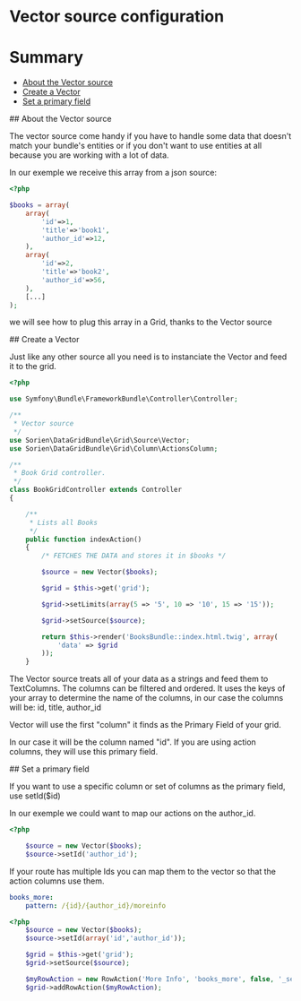Vector source configuration
===========
# Summary
 * [About the Vector source](#about)
 * [Create a Vector](#usage)
 * [Set a primary field](#set_id)

<a name="about"/>
## About the Vector source

The vector source come handy if you have to handle some data that doesn't match your bundle's entities
or if you don't want to use entities at all because you are working with a lot of data.

In our exemple we receive this array from a json source:

```php
<?php

$books = array(
    array(
        'id'=>1,
        'title'=>'book1',
        'author_id'=>12,
    ),
    array(
        'id'=>2,
        'title'=>'book2',
        'author_id'=>56,
    ),
    [...]
);
```

we will see how to plug this array in a Grid, thanks to the Vector source

<a name="usage"/>
## Create a Vector

Just like any other source all you need is to instanciate the Vector and feed it to the grid.

```php
<?php

use Symfony\Bundle\FrameworkBundle\Controller\Controller;

/**
 * Vector source
 */
use Sorien\DataGridBundle\Grid\Source\Vector;
use Sorien\DataGridBundle\Grid\Column\ActionsColumn;

/**
 * Book Grid controller.
 */
class BookGridController extends Controller
{

    /**
     * Lists all Books 
     */
    public function indexAction()
    {
        /* FETCHES THE DATA and stores it in $books */

        $source = new Vector($books);

        $grid = $this->get('grid');

        $grid->setLimits(array(5 => '5', 10 => '10', 15 => '15'));

        $grid->setSource($source);

        return $this->render('BooksBundle::index.html.twig', array(
            'data' => $grid
        ));
    }

```

The Vector source treats all of your data as a strings and feed them to TextColumns.
The columns can be filtered and ordered.
It uses the keys of your array to determine the name of the columns, in our case the columns will be:
    id, title, author_id

Vector will use the first "column" it finds as the Primary Field of your grid.

In our case it will be the column named "id". If you are using action columns, they will use this primary field.


<a name="set_id"/>
## Set a primary field

If you want to use a specific column or set of columns as the primary field, use setId($id)

In our exemple we could want to map our actions on the author_id.

```php
<?php

    $source = new Vector($books);
    $source->setId('author_id');
```

If your route has multiple Ids you can map them to the vector so that the action columns use them.

```yml
books_more:
    pattern: /{id}/{author_id}/moreinfo
```

```php
<?php
    $source = new Vector($books);
    $source->setId(array('id','author_id'));

    $grid = $this->get('grid');
    $grid->setSource($source);

    $myRowAction = new RowAction('More Info', 'books_more', false, '_self', array('class' => 'show'));
    $grid->addRowAction($myRowAction);
```
